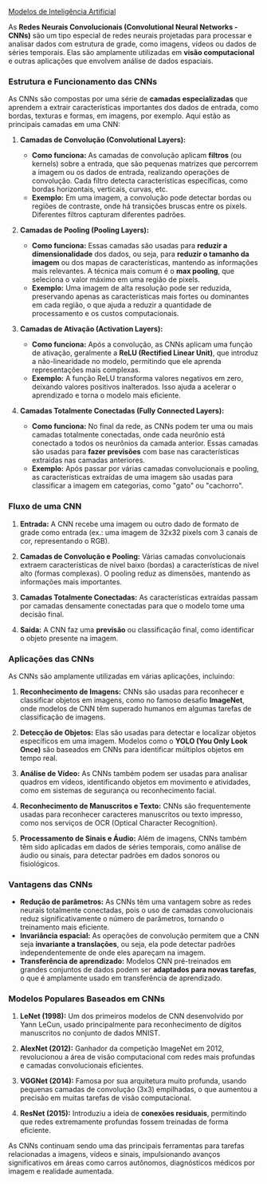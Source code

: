 [Modelos de Inteligência Artificial](<https://maksoud.github.io/Inteligência%20Artificial%20(IA)/Modelos%20de%20Inteligência%20Artificial>)

As **Redes Neurais Convolucionais (Convolutional Neural Networks - CNNs)** são um tipo especial de redes neurais projetadas para processar e analisar dados com estrutura de grade, como imagens, vídeos ou dados de séries temporais. Elas são amplamente utilizadas em **visão computacional** e outras aplicações que envolvem análise de dados espaciais.

### Estrutura e Funcionamento das CNNs

As CNNs são compostas por uma série de **camadas especializadas** que aprendem a extrair características importantes dos dados de entrada, como bordas, texturas e formas, em imagens, por exemplo. Aqui estão as principais camadas em uma CNN:

1. **Camadas de Convolução (Convolutional Layers):**
   - **Como funciona:** As camadas de convolução aplicam **filtros** (ou kernels) sobre a entrada, que são pequenas matrizes que percorrem a imagem ou os dados de entrada, realizando operações de convolução. Cada filtro detecta características específicas, como bordas horizontais, verticais, curvas, etc.
   - **Exemplo:** Em uma imagem, a convolução pode detectar bordas ou regiões de contraste, onde há transições bruscas entre os pixels. Diferentes filtros capturam diferentes padrões.

2. **Camadas de Pooling (Pooling Layers):**
   - **Como funciona:** Essas camadas são usadas para **reduzir a dimensionalidade** dos dados, ou seja, para **reduzir o tamanho da imagem** ou dos mapas de características, mantendo as informações mais relevantes. A técnica mais comum é o **max pooling**, que seleciona o valor máximo em uma região de pixels.
   - **Exemplo:** Uma imagem de alta resolução pode ser reduzida, preservando apenas as características mais fortes ou dominantes em cada região, o que ajuda a reduzir a quantidade de processamento e os custos computacionais.

3. **Camadas de Ativação (Activation Layers):**
   - **Como funciona:** Após a convolução, as CNNs aplicam uma função de ativação, geralmente a **ReLU (Rectified Linear Unit)**, que introduz a não-linearidade no modelo, permitindo que ele aprenda representações mais complexas.
   - **Exemplo:** A função ReLU transforma valores negativos em zero, deixando valores positivos inalterados. Isso ajuda a acelerar o aprendizado e torna o modelo mais eficiente.

4. **Camadas Totalmente Conectadas (Fully Connected Layers):**
   - **Como funciona:** No final da rede, as CNNs podem ter uma ou mais camadas totalmente conectadas, onde cada neurônio está conectado a todos os neurônios da camada anterior. Essas camadas são usadas para **fazer previsões** com base nas características extraídas nas camadas anteriores.
   - **Exemplo:** Após passar por várias camadas convolucionais e pooling, as características extraídas de uma imagem são usadas para classificar a imagem em categorias, como "gato" ou "cachorro".

### Fluxo de uma CNN

1. **Entrada:** A CNN recebe uma imagem ou outro dado de formato de grade como entrada (ex.: uma imagem de 32x32 pixels com 3 canais de cor, representando o RGB).
   
2. **Camadas de Convolução e Pooling:** Várias camadas convolucionais extraem características de nível baixo (bordas) a características de nível alto (formas complexas). O pooling reduz as dimensões, mantendo as informações mais importantes.

3. **Camadas Totalmente Conectadas:** As características extraídas passam por camadas densamente conectadas para que o modelo tome uma decisão final.

4. **Saída:** A CNN faz uma **previsão** ou classificação final, como identificar o objeto presente na imagem.

### Aplicações das CNNs

As CNNs são amplamente utilizadas em várias aplicações, incluindo:

1. **Reconhecimento de Imagens:** CNNs são usadas para reconhecer e classificar objetos em imagens, como no famoso desafio **ImageNet**, onde modelos de CNN têm superado humanos em algumas tarefas de classificação de imagens.

2. **Detecção de Objetos:** Elas são usadas para detectar e localizar objetos específicos em uma imagem. Modelos como o **YOLO (You Only Look Once)** são baseados em CNNs para identificar múltiplos objetos em tempo real.

3. **Análise de Vídeo:** As CNNs também podem ser usadas para analisar quadros em vídeos, identificando objetos em movimento e atividades, como em sistemas de segurança ou reconhecimento facial.

4. **Reconhecimento de Manuscritos e Texto:** CNNs são frequentemente usadas para reconhecer caracteres manuscritos ou texto impresso, como nos serviços de OCR (Optical Character Recognition).

5. **Processamento de Sinais e Áudio:** Além de imagens, CNNs também têm sido aplicadas em dados de séries temporais, como análise de áudio ou sinais, para detectar padrões em dados sonoros ou fisiológicos.

### Vantagens das CNNs

- **Redução de parâmetros:** As CNNs têm uma vantagem sobre as redes neurais totalmente conectadas, pois o uso de camadas convolucionais reduz significativamente o número de parâmetros, tornando o treinamento mais eficiente.
- **Invariância espacial:** As operações de convolução permitem que a CNN seja **invariante a translações**, ou seja, ela pode detectar padrões independentemente de onde eles apareçam na imagem.
- **Transferência de aprendizado:** Modelos CNN pré-treinados em grandes conjuntos de dados podem ser **adaptados para novas tarefas**, o que é amplamente usado em transferência de aprendizado.

### Modelos Populares Baseados em CNNs

1. **LeNet (1998):** Um dos primeiros modelos de CNN desenvolvido por Yann LeCun, usado principalmente para reconhecimento de dígitos manuscritos no conjunto de dados MNIST.
   
2. **AlexNet (2012):** Ganhador da competição ImageNet em 2012, revolucionou a área de visão computacional com redes mais profundas e camadas convolucionais eficientes.

3. **VGGNet (2014):** Famosa por sua arquitetura muito profunda, usando pequenas camadas de convolução (3x3) empilhadas, o que aumentou a precisão em muitas tarefas de visão computacional.

4. **ResNet (2015):** Introduziu a ideia de **conexões residuais**, permitindo que redes extremamente profundas fossem treinadas de forma eficiente.

As CNNs continuam sendo uma das principais ferramentas para tarefas relacionadas a imagens, vídeos e sinais, impulsionando avanços significativos em áreas como carros autônomos, diagnósticos médicos por imagem e realidade aumentada.